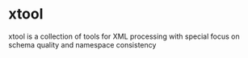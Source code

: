 # xtool
xtool is a collection of tools for XML processing with special focus on schema quality and namespace consistency
